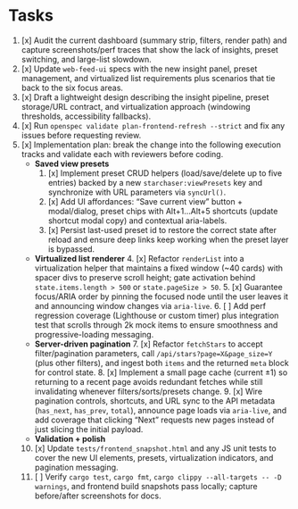 # Tasks
1. [x] Audit the current dashboard (summary strip, filters, render path) and capture screenshots/perf traces that show the lack of insights, preset switching, and large-list slowdown.
2. [x] Update `web-feed-ui` specs with the new insight panel, preset management, and virtualized list requirements plus scenarios that tie back to the six focus areas.
3. [x] Draft a lightweight design describing the insight pipeline, preset storage/URL contract, and virtualization approach (windowing thresholds, accessibility fallbacks).
4. [x] Run `openspec validate plan-frontend-refresh --strict` and fix any issues before requesting review.
5. [x] Implementation plan: break the change into the following execution tracks and validate each with reviewers before coding.
   - **Saved view presets**
     1. [x] Implement preset CRUD helpers (load/save/delete up to five entries) backed by a new `starchaser:viewPresets` key and synchronize with URL parameters via `syncUrl()`.
     2. [x] Add UI affordances: “Save current view” button + modal/dialog, preset chips with Alt+1…Alt+5 shortcuts (update shortcut modal copy) and contextual aria-labels.
     3. [x] Persist last-used preset id to restore the correct state after reload and ensure deep links keep working when the preset layer is bypassed.
   - **Virtualized list renderer**
     4. [x] Refactor `renderList` into a virtualization helper that maintains a fixed window (~40 cards) with spacer divs to preserve scroll height; gate activation behind `state.items.length > 500` or `state.pageSize > 50`.
     5. [x] Guarantee focus/ARIA order by pinning the focused node until the user leaves it and announcing window changes via `aria-live`.
     6. [ ] Add perf regression coverage (Lighthouse or custom timer) plus integration test that scrolls through 2k mock items to ensure smoothness and progressive-loading messaging.
   - **Server-driven pagination**
     7. [x] Refactor `fetchStars` to accept filter/pagination parameters, call `/api/stars?page=X&page_size=Y` (plus other filters), and ingest both `items` and the returned `meta` block for control state.
     8. [x] Implement a small page cache (current ±1) so returning to a recent page avoids redundant fetches while still invalidating whenever filters/sorts/presets change.
     9. [x] Wire pagination controls, shortcuts, and URL sync to the API metadata (`has_next`, `has_prev`, `total`), announce page loads via `aria-live`, and add coverage that clicking “Next” requests new pages instead of just slicing the initial payload.
   - **Validation + polish**
    10. [x] Update `tests/frontend_snapshot.html` and any JS unit tests to cover the new UI elements, presets, virtualization indicators, and pagination messaging.
    11. [ ] Verify `cargo test`, `cargo fmt`, `cargo clippy --all-targets -- -D warnings`, and frontend build snapshots pass locally; capture before/after screenshots for docs.

